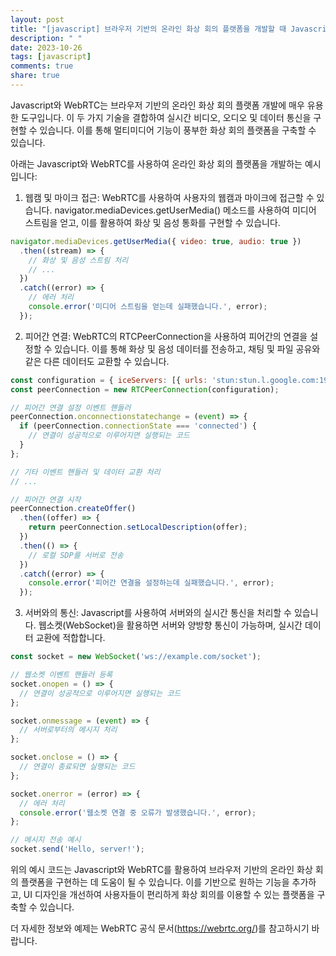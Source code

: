 ```yaml
---
layout: post
title: "[javascript] 브라우저 기반의 온라인 화상 회의 플랫폼을 개발할 때 Javascript와 WebRTC의 활용 예시를 알려주세요."
description: " "
date: 2023-10-26
tags: [javascript]
comments: true
share: true
---
```


Javascript와 WebRTC는 브라우저 기반의 온라인 화상 회의 플랫폼 개발에 매우 유용한 도구입니다. 이 두 가지 기술을 결합하여 실시간 비디오, 오디오 및 데이터 통신을 구현할 수 있습니다. 이를 통해 멀티미디어 기능이 풍부한 화상 회의 플랫폼을 구축할 수 있습니다.

아래는 Javascript와 WebRTC를 사용하여 온라인 화상 회의 플랫폼을 개발하는 예시입니다:

1. 웹캠 및 마이크 접근: WebRTC를 사용하여 사용자의 웹캠과 마이크에 접근할 수 있습니다. navigator.mediaDevices.getUserMedia() 메소드를 사용하여 미디어 스트림을 얻고, 이를 활용하여 화상 및 음성 통화를 구현할 수 있습니다.

```javascript
navigator.mediaDevices.getUserMedia({ video: true, audio: true })
  .then((stream) => {
    // 화상 및 음성 스트림 처리
    // ...
  })
  .catch((error) => {
    // 에러 처리
    console.error('미디어 스트림을 얻는데 실패했습니다.', error);
  });
```

2. 피어간 연결: WebRTC의 RTCPeerConnection을 사용하여 피어간의 연결을 설정할 수 있습니다. 이를 통해 화상 및 음성 데이터를 전송하고, 채팅 및 파일 공유와 같은 다른 데이터도 교환할 수 있습니다.

```javascript
const configuration = { iceServers: [{ urls: 'stun:stun.l.google.com:19302' }] };
const peerConnection = new RTCPeerConnection(configuration);

// 피어간 연결 설정 이벤트 핸들러
peerConnection.onconnectionstatechange = (event) => {
  if (peerConnection.connectionState === 'connected') {
    // 연결이 성공적으로 이루어지면 실행되는 코드
  }
};

// 기타 이벤트 핸들러 및 데이터 교환 처리
// ...

// 피어간 연결 시작
peerConnection.createOffer()
  .then((offer) => {
    return peerConnection.setLocalDescription(offer);
  })
  .then(() => {
    // 로컬 SDP를 서버로 전송
  })
  .catch((error) => {
    console.error('피어간 연결을 설정하는데 실패했습니다.', error);
  });
```

3. 서버와의 통신: Javascript를 사용하여 서버와의 실시간 통신을 처리할 수 있습니다. 웹소켓(WebSocket)을 활용하면 서버와 양방향 통신이 가능하며, 실시간 데이터 교환에 적합합니다.

```javascript
const socket = new WebSocket('ws://example.com/socket');

// 웹소켓 이벤트 핸들러 등록
socket.onopen = () => {
  // 연결이 성공적으로 이루어지면 실행되는 코드
};

socket.onmessage = (event) => {
  // 서버로부터의 메시지 처리
};

socket.onclose = () => {
  // 연결이 종료되면 실행되는 코드
};

socket.onerror = (error) => {
  // 에러 처리
  console.error('웹소켓 연결 중 오류가 발생했습니다.', error);
};

// 메시지 전송 예시
socket.send('Hello, server!');
```

위의 예시 코드는 Javascript와 WebRTC를 활용하여 브라우저 기반의 온라인 화상 회의 플랫폼을 구현하는 데 도움이 될 수 있습니다. 이를 기반으로 원하는 기능을 추가하고, UI 디자인을 개선하여 사용자들이 편리하게 화상 회의를 이용할 수 있는 플랫폼을 구축할 수 있습니다.

더 자세한 정보와 예제는 WebRTC 공식 문서(https://webrtc.org/)를 참고하시기 바랍니다.